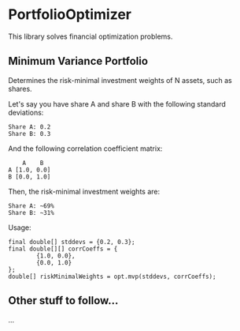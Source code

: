 PortfolioOptimizer
==================

This library solves financial optimization problems.

Minimum Variance Portfolio
--------------------------

Determines the risk-minimal investment weights of N assets, such as shares.

Let's say you have share A and share B  with the following standard deviations:

```
Share A: 0.2
Share B: 0.3
```
And the following correlation coefficient matrix:

```
    A    B
A [1.0, 0.0]
B [0.0, 1.0]
```

Then, the risk-minimal investment weights are:

```
Share A: ~69% 
Share B: ~31%
```

Usage:
```
final double[] stddevs = {0.2, 0.3};
final double[][] corrCoeffs = {
		{1.0, 0.0},
		{0.0, 1.0}
};
double[] riskMinimalWeights = opt.mvp(stddevs, corrCoeffs);
```


Other stuff to follow...
------------------

...
